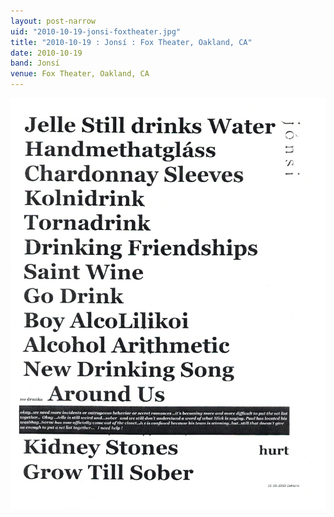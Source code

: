 ```yaml
---
layout: post-narrow
uid: "2010-10-19-jonsi-foxtheater.jpg"
title: "2010-10-19 : Jonsí : Fox Theater, Oakland, CA"
date: 2010-10-19
band: Jonsí
venue: Fox Theater, Oakland, CA
---
```


<div class="showcase">
  <img src="/img/2010/10/20101019-Jonsi-FoxTheater.jpg" alt="2010-10-19-jonsi-foxtheater.jpg">
</div>
